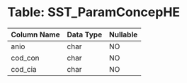 # Table: SST_ParamConcepHE

| Column Name | Data Type | Nullable |
|-------------|-----------|----------|
| anio | char | NO |
| cod_con | char | NO |
| cod_cia | char | NO |
